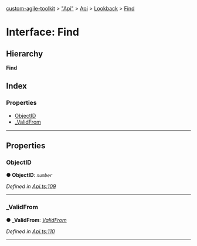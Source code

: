 [custom-agile-toolkit](../README.md) > ["Api"](../modules/_api_.md) > [Api](../modules/_api_.api.md) > [Lookback](../modules/_api_.api.lookback.md) > [Find](../interfaces/_api_.api.lookback.find.md)

# Interface: Find

## Hierarchy

**Find**

## Index

### Properties

* [ObjectID](_api_.api.lookback.find.md#objectid)
* [_ValidFrom](_api_.api.lookback.find.md#_validfrom)

---

## Properties

<a id="objectid"></a>

###  ObjectID

**● ObjectID**: *`number`*

*Defined in [Api.ts:109](https://github.com/ferentchak/rally-node-sdk/blob/45aae0f/Api.ts#L109)*

___
<a id="_validfrom"></a>

###  _ValidFrom

**● _ValidFrom**: *[ValidFrom](_api_.api.lookback.validfrom.md)*

*Defined in [Api.ts:110](https://github.com/ferentchak/rally-node-sdk/blob/45aae0f/Api.ts#L110)*

___

